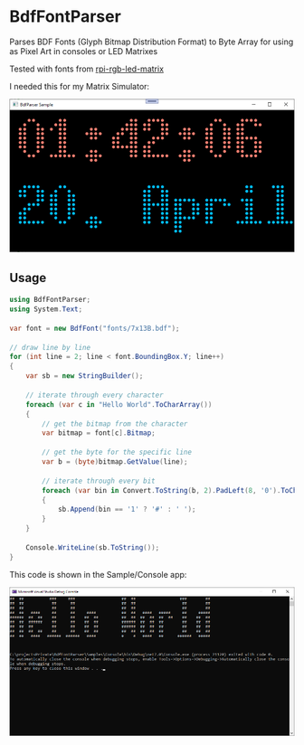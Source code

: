 # BdfFontParser
Parses BDF Fonts (Glyph Bitmap Distribution Format) to Byte Array for using as Pixel Art in consoles or LED Matrixes

Tested with fonts from [rpi-rgb-led-matrix](https://github.com/hzeller/rpi-rgb-led-matrix/tree/master/fonts)

I needed this for my Matrix Simulator:

![Matrix Simulator](/MatrixSimulator.png "Matrix Simulator")

## Usage

```C#
using BdfFontParser;
using System.Text;

var font = new BdfFont("fonts/7x13B.bdf");

// draw line by line
for (int line = 2; line < font.BoundingBox.Y; line++)
{
    var sb = new StringBuilder();

    // iterate through every character
    foreach (var c in "Hello World".ToCharArray())
    {
        // get the bitmap from the character
        var bitmap = font[c].Bitmap;

        // get the byte for the specific line
        var b = (byte)bitmap.GetValue(line);

        // iterate through every bit
        foreach (var bin in Convert.ToString(b, 2).PadLeft(8, '0').ToCharArray())
        {
            sb.Append(bin == '1' ? '#' : ' ');
        }
    }

    Console.WriteLine(sb.ToString());
}
```
This code is shown in the Sample/Console app:

![Console Sample](/SampleConsole.png "Console Sample")